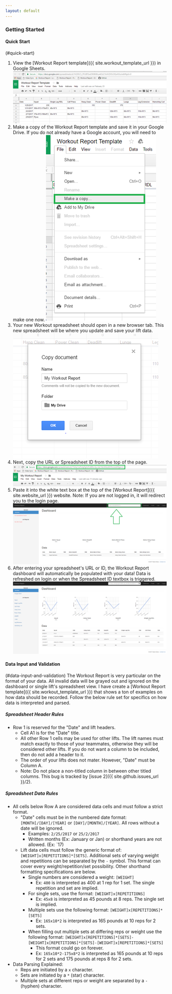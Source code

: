 ```yaml
---
layout: default
---
```


### Getting Started

#### Quick Start
(#quick-start)
1. View the [Workout Report template]({{ site.workout_template_url }}) in Google Sheets.
![Workout Template Picture](images/workout-template.PNG)
2. Make a copy of the Workout Report template and save it in your Google Drive. If you do not already have a Google account, you will need to make one now.
![Make a Copy Picture](images/make-a-copy.png)
3. Your new Workout spreadsheet should open in a new browser tab. This new spreadsheet will be where you update and save your lift data.
![My Workout Report Picture](images/my-workout-report.PNG)
4. Next, copy the URL or Spreadsheet ID from the top of the page.
![Grab URL or Spreadsheet ID Picture](images/url-spreadsheet-id.PNG)
5. Paste it into the white text box at the top of the [Workout Report]({{ site.website_url }}) website. Note: If you are not logged in, it will redirect you to the login page.
![Empty Dashboard Picture](images/empty-dashboard.PNG)
6. After entering your spreadsheet's URL or ID, the Workout Report dashboard will automatically be populated with your data! Data is refreshed on login or when the Spreadsheet ID textbox is triggered.
![Demo Dashboard](images/demo-dashboard.PNG)

#### Data Input and Validation
(#data-input-and-validation)
The Workout Report is very particular on the format of your data. All invalid data will be grayed out and ignored on the dashboard or single lift's spreadsheet view. I have create a [Workout Report template]({{ site.workout_template_url }}) that shows a ton of examples on how data should be recorded. Follow the below rule set for specifics on how data is interpreted and parsed.

##### Spreadsheet Header Rules
- Row 1 is reserved for the "Date" and lift headers.
    - Cell A1 is for the "Date" title.
    - All other Row 1 cells may be used for other lifts. The lift names must match exactly to those of your teammates, otherwise they will be considered other lifts. If you do not want a column to be included, then do not add a header to it.
    - The order of your lifts does not mater. However, "Date" must be Column A.
    - Note: Do not place a non-titled column in between other titled columns. This bug is tracked by [issue 2]({{ site.github.issues_url }}/2).

##### Spreadsheet Data Rules
- All cells below Row A are considered data cells and must follow a strict format.
    - "Date" cells must be in the numbered date format: `[MONTH]/[DAY]/[YEAR]` or `[DAY]/[MONTH]/[YEAR]`. All rows without a date will be ignored.
        - Examples: `2/25/2017` or `25/2/2017`
        - Written months (Ex: January or Jan) or shorthand years are not allowed. (Ex: `17)
    - Lift data cells must follow the generic format of: `[WEIGHT]x[REPETITIONS]*[SETS]`. Additional sets of varying weight and repetitions can be separated by the `-` symbol. This format can cover every  weight/repetition/set possibility. Other shorthand formatting specifications are below.
        - Single numbers are considered a weight: `[WEIGHT]`
            - Ex: `400` is interpreted as 400 at 1 rep for 1 set. The single repetition and set are implied.
        - For single sets, use the format: `[WEIGHT]x[REPETITIONS]`
            - Ex: `45x8` is interpreted as 45 pounds at 8 reps. The single set is implied.
        - Multiple sets use the following format: `[WEIGHT]x[REPETITIONS]*[SETS]`
            - Ex: `165x10*2` is interpreted as 165 pounds at 10 reps for 2 sets.
        - When filling out multiple sets at differing reps or weight use the following format: `[WEIGHT]x[REPETITIONS]*[SETS]-[WEIGHT]x[REPETITIONS]*[SETS]-[WEIGHT]x[REPETITIONS]*[SETS]`
            - This format could go on forever.
            - Ex: `165x10*2-175x8*2` is interpreted as 165 pounds at 10 reps for 2 sets and 175 pounds at reps 8 for 2 sets.
- Data Parsing Explained:
    - Reps are initiated by a `x` character.
    - Sets are initiated by a  `*` (star) character.
    - Multiple sets at different reps or weight are separated by a `-` (hyphen) character.
